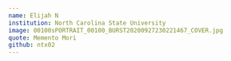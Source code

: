 ```yaml
---
name: Elijah N
institution: North Carolina State University
image: 00100sPORTRAIT_00100_BURST20200927230221467_COVER.jpg
quote: Memento Mori
github: ntx02
---
```


